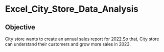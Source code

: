 # Excel_City_Store_Data_Analysis
## **Objective**
 City store wants to create an annual sales report for 2022.So that, City store can understand their customers and grow more sales in 2023.

